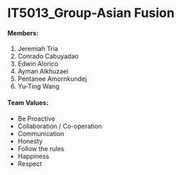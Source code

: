 # IT5013_Group-Asian Fusion

#### Members: 
1. Jeremiah Tria
2. Conrado Cabuyadao
3. Edwin Alorico
4. Ayman Alkhuzaei
5. Pentanee Amornkundej
6. Yu-Ting Wang

#### Team Values:
 - Be Proactive
 - Collaboration / Co-operation
 - Communication
 - Honesty
 - Follow the rules
 - Happiness
 - Respect
